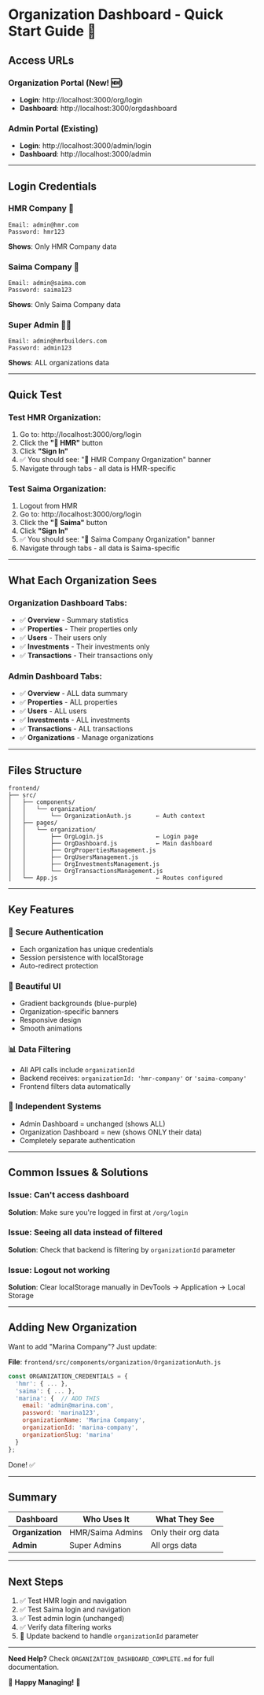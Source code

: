 # Organization Dashboard - Quick Start Guide 🚀

## Access URLs

### Organization Portal (New! 🆕)
- **Login**: http://localhost:3000/org/login
- **Dashboard**: http://localhost:3000/orgdashboard

### Admin Portal (Existing)
- **Login**: http://localhost:3000/admin/login
- **Dashboard**: http://localhost:3000/admin

---

## Login Credentials

### HMR Company 🏢
```
Email: admin@hmr.com
Password: hmr123
```
**Shows**: Only HMR Company data

### Saima Company 🏢
```
Email: admin@saima.com
Password: saima123
```
**Shows**: Only Saima Company data

### Super Admin 👨‍💼
```
Email: admin@hmrbuilders.com
Password: admin123
```
**Shows**: ALL organizations data

---

## Quick Test

### Test HMR Organization:
1. Go to: http://localhost:3000/org/login
2. Click the **"🏢 HMR"** button
3. Click **"Sign In"**
4. ✅ You should see: "🏢 HMR Company Organization" banner
5. Navigate through tabs - all data is HMR-specific

### Test Saima Organization:
1. Logout from HMR
2. Go to: http://localhost:3000/org/login
3. Click the **"🏢 Saima"** button
4. Click **"Sign In"**
5. ✅ You should see: "🏢 Saima Company Organization" banner
6. Navigate through tabs - all data is Saima-specific

---

## What Each Organization Sees

### Organization Dashboard Tabs:
- ✅ **Overview** - Summary statistics
- ✅ **Properties** - Their properties only
- ✅ **Users** - Their users only
- ✅ **Investments** - Their investments only
- ✅ **Transactions** - Their transactions only

### Admin Dashboard Tabs:
- ✅ **Overview** - ALL data summary
- ✅ **Properties** - ALL properties
- ✅ **Users** - ALL users
- ✅ **Investments** - ALL investments
- ✅ **Transactions** - ALL transactions
- ✅ **Organizations** - Manage organizations

---

## Files Structure

```
frontend/
├── src/
│   ├── components/
│   │   └── organization/
│   │       └── OrganizationAuth.js       ← Auth context
│   ├── pages/
│   │   └── organization/
│   │       ├── OrgLogin.js               ← Login page
│   │       ├── OrgDashboard.js           ← Main dashboard
│   │       ├── OrgPropertiesManagement.js
│   │       ├── OrgUsersManagement.js
│   │       ├── OrgInvestmentsManagement.js
│   │       └── OrgTransactionsManagement.js
│   └── App.js                            ← Routes configured
```

---

## Key Features

### 🔐 Secure Authentication
- Each organization has unique credentials
- Session persistence with localStorage
- Auto-redirect protection

### 🎨 Beautiful UI
- Gradient backgrounds (blue-purple)
- Organization-specific banners
- Responsive design
- Smooth animations

### 📊 Data Filtering
- All API calls include `organizationId`
- Backend receives: `organizationId: 'hmr-company'` or `'saima-company'`
- Frontend filters data automatically

### 🔄 Independent Systems
- Admin Dashboard = unchanged (shows ALL)
- Organization Dashboard = new (shows ONLY their data)
- Completely separate authentication

---

## Common Issues & Solutions

### Issue: Can't access dashboard
**Solution**: Make sure you're logged in first at `/org/login`

### Issue: Seeing all data instead of filtered
**Solution**: Check that backend is filtering by `organizationId` parameter

### Issue: Logout not working
**Solution**: Clear localStorage manually in DevTools → Application → Local Storage

---

## Adding New Organization

Want to add "Marina Company"? Just update:

**File**: `frontend/src/components/organization/OrganizationAuth.js`

```javascript
const ORGANIZATION_CREDENTIALS = {
  'hmr': { ... },
  'saima': { ... },
  'marina': {  // ADD THIS
    email: 'admin@marina.com',
    password: 'marina123',
    organizationName: 'Marina Company',
    organizationId: 'marina-company',
    organizationSlug: 'marina'
  }
};
```

Done! ✅

---

## Summary

| Dashboard | Who Uses It | What They See |
|-----------|-------------|---------------|
| **Organization** | HMR/Saima Admins | Only their org data |
| **Admin** | Super Admins | All orgs data |

---

## Next Steps

1. ✅ Test HMR login and navigation
2. ✅ Test Saima login and navigation
3. ✅ Test admin login (unchanged)
4. ✅ Verify data filtering works
5. 🔄 Update backend to handle `organizationId` parameter

---

**Need Help?** Check `ORGANIZATION_DASHBOARD_COMPLETE.md` for full documentation.

🎉 **Happy Managing!** 🎉


